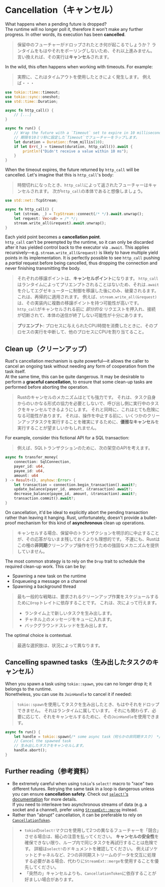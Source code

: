 # Cancellation（キャンセル）

What happens when a pending future is dropped?\
The runtime will no longer poll it, therefore it won't make any further progress.
In other words, its execution has been **cancelled**.

> 保留中のフューチャーがドロップされたとき何が起こるでしょうか？
> ランタイムをもはやそれをポーリングしないため、それ以上進みません。
> 言い換えれば、その実行は**キャンセル**されます。

In the wild, this often happens when working with timeouts.
For example:

> 実際に、これはタイムアウトを使用したときによく発生します。
> 例えば・・・

```rust
use tokio::time::timeout;
use tokio::sync::oneshot;
use std::time::Duration;

async fn http_call() {
    // [...]
}

async fn run() {
    // Wrap the future with a `Timeout` set to expire in 10 milliseconds.
    // 期限を10ミリ秒に設定した`Timeout`でフューチャーをラップします。
    let duration = Duration::from_millis(10);
    if let Err(_) = timeout(duration, http_call()).await {
        println!("Didn't receive a value within 10 ms");
    }
}
```

When the timeout expires, the future returned by `http_call` will be cancelled.
Let's imagine that this is `http_call`'s body:

> 時間切れになったとき、`http_call`によって返されたフューチャーはキャンセルされます。
> 次が`http_call`の本体であると想像しましょう。

```rust
use std::net::TcpStream;

async fn http_call() {
    let (stream, _) = TcpStream::connect(/* */).await.unwrap();
    let request: Vec<u8> = /* */;
    stream.write_all(&request).await.unwrap();
}
```

Each yield point becomes a **cancellation point**.\
`http_call` can't be preempted by the runtime, so it can only be discarded after
it has yielded control back to the executor via `.await`.
This applies recursively—e.g. `stream.write_all(&request)` is likely to have multiple
yield points in its implementation. It is perfectly possible to see `http_call` pushing
a _partial_ request before being cancelled, thus dropping the connection and never
finishing transmitting the body.

> それぞれの移譲ポイントは、**キャンセルポイント**になります。
> `http_call`はランタイムによってプリエンプトされることはないため、それは`.await`を介してエグゼキューターに制御を移譲した後にのみ、破棄されるます。
> これは、再帰的に適用されます。
> 例えば、`stream.write_all(&request)`は、その実装内に複数の移譲ポイントを持つ可能性が高いです。
> `http_call`がキャンセルされる前に _部分的な_ リクエストを押入れ、接続が切断されて、本体の送信が終了しない可能性が十分にあります。

> **プリエンプト**: プロセスに与えられたCPU時間を消費したときに、そのプロセスの実行を中断して、他のプロセスにCPUを割り当てること。

## Clean up（クリーンアップ）

Rust's cancellation mechanism is quite powerful—it allows the caller to cancel an ongoing task
without needing any form of cooperation from the task itself.\
At the same time, this can be quite dangerous. It may be desirable to perform a
**graceful cancellation**, to ensure that some clean-up tasks are performed
before aborting the operation.

> Rustのキャンセルのメカニズムはとても強力です。
> それは、タスク自身からのいかなる形式の協力を必要としないで、呼び出し側に実行中のタスクをキャンセルできるようにします。
> それと同時に、これはとても危険になる可能性があります。
> それは、操作を中止する前に、いくつかのクリーンアップタスクを実行することを確実にするために、**優雅なキャンセル**を実行することが望ましいかもしれません。

For example, consider this fictional API for a SQL transaction:

> 例えば、SQLトランザクションのために、次の架空のAPIを考えます。

```rust
async fn transfer_money(
    connection: SqlConnection,
    payer_id: u64,
    payee_id: u64,
    amount: u64
) -> Result<(), anyhow::Error> {
    let transaction = connection.begin_transaction().await?;
    update_balance(payer_id, amount, &transaction).await?;
    decrease_balance(payee_id, amount, &transaction).await?;
    transaction.commit().await?;
}
```

On cancellation, it'd be ideal to explicitly abort the pending transaction rather
than leaving it hanging.
Rust, unfortunately, doesn't provide a bullet-proof mechanism for this kind of
**asynchronous** clean up operations.

> キャンセルする場合、保留中のトランザクションを明示的に中止することが、その応答がないまま残しておくよりも理想的です。
> 不運にも、Rustはこの種の**非同期**クリーンアップ操作を行うための強固なメカニズムを提供していません。

The most common strategy is to rely on the `Drop` trait to schedule the required
clean-up work. This can be by:

- Spawning a new task on the runtime
- Enqueueing a message on a channel
- Spawning a background thread

> 最も一般的な戦略は、要求されるクリーンアップ作業をスケジュールするために`Drop`トレイトに依存することです。
> これは、次によって行えます。
>
> - ランタイム上で新しいタスクを生み出します。
> - チャネル上のメッセージをキューに入れます。
> - バックグラウンドスレッドを生み出します。

The optimal choice is contextual.

> 最適な選択肢は、状況によって異なります。

## Cancelling spawned tasks（生み出したタスクのキャンセル）

When you spawn a task using `tokio::spawn`, you can no longer drop it;
it belongs to the runtime.\
Nonetheless, you can use its `JoinHandle` to cancel it if needed:

> `tokio::spawn`を使用してタスクを生み出したとき、もはやそれをドロップできません。
> それはランタイムに属しています。
> それにも関わらず、必要に応じて、それをキャンセルするために、その`JoinHandle`を使用できます。

```rust
async fn run() {
    let handle = tokio::spawn(/* some async task（何らかの非同期タスク） */);
    // Cancel the spawned task
    // 生み出したタスクをキャンセルします。
    handle.abort();
}
```

## Further reading（参考資料）

- Be extremely careful when using `tokio`'s `select!` macro to "race" two different futures.
  Retrying the same task in a loop is dangerous unless you can ensure **cancellation safety**.
  Check out [`select!`'s documentation](https://tokio.rs/tokio/tutorial/select) for more details.\
  If you need to interleave two asynchronous streams of data (e.g. a socket and a channel), prefer using
  [`StreamExt::merge`](https://docs.rs/tokio-stream/latest/tokio_stream/trait.StreamExt.html#method.merge) instead.
- Rather than "abrupt" cancellation, it can be preferable to rely
  on [`CancellationToken`](https://docs.rs/tokio-util/latest/tokio_util/sync/struct.CancellationToken.html).

> - `tokio`の`select!`マクロを使用して2つの異なるフューチャーを「競合」させる場合は、細心の注意を払ってください。
>   **キャンセルの安全性**を確保できない限り、ループ内で同じタスクを再試行することは危険です。
>   詳細は`select!`のドキュメントを確認してください。
>   例えばソケットとチャネルなど、2つの非同期ストリームのデータを交互に処理する必要がある場合、代わりに`StreamExt::merge`を使用することを優先してください。
> - 「突然の」キャンセルよりも、`CancellationToken`に依存することが好ましい場合があります。
